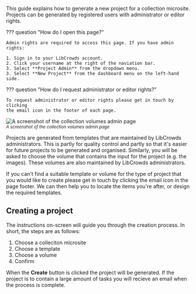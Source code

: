 This guide explains how to generate a new project for a collection microsite.
Projects can be generated by registered users with administrator or editor
rights.

??? question "How do I open this page?"

    Admin rights are required to access this page. If you have admin rights:

    1. Sign in to your LibCrowds account.
    2. Click your username at the right of the naviation bar.
    3. Select **Project Admin** from the dropdown menu.
    3. Select **New Project** from the dashboard menu on the left-hand side.

??? question "How do I request administrator or editor rights?"

    To request administrator or editor rights please get in touch by clicking
    the email icon in the footer of each page.

![A screenshot of the collection volumes admin page](/assets/img/admin-project-new.png?raw=true)
<br><small>*A screenshot of the collection volumes admin page*</small>

Projects are generated from templates that are maintained by LibCrowds
administrators. This is partly for quality control and partly so that it's
easier for future projects to be generated and organised. Similarly, you will
be asked to choose the volume that contains the input for the project
(e.g. the images). These volumes are also maintained by LibCrowds
administrators.

If you can't find a suitable template or volume for the type of project that
you would like to create please get in touch by clicking the email icon in
the page footer. We can then help you to locate the items you're after, or
design the required templates.

## Creating a project

The instructions on-screen will guide you through the creation process. In
short, the steps are as follows:

1. Choose a colleciton microsite
2. Choose a template
3. Choose a volume
4. Confirm

When the **Create** button is clicked the project will be generated. If the
project is to contain a large amount of tasks you will recieve an email when
the process is complete.
